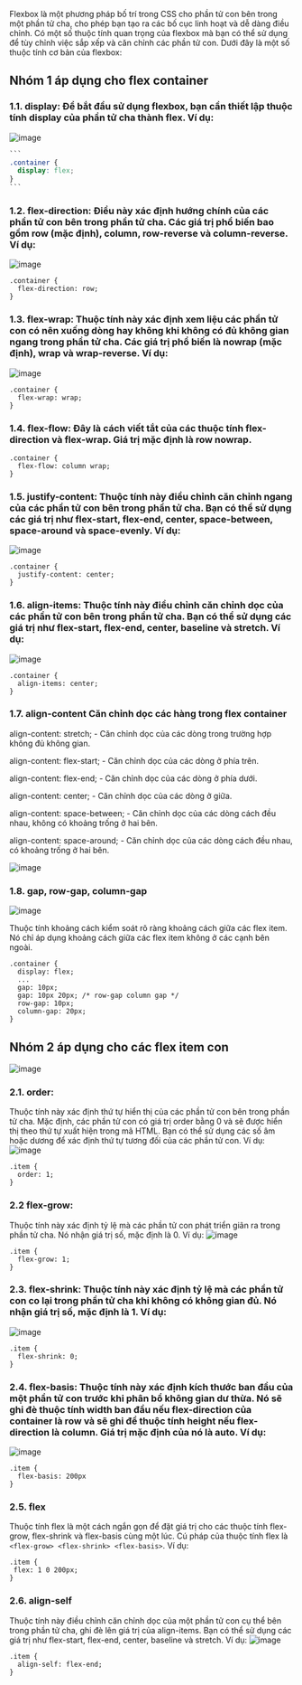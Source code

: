 Flexbox là một phương pháp bố trí trong CSS cho phần tử con bên trong một phần tử cha, cho phép bạn tạo ra các bố cục linh hoạt và dễ dàng điều chỉnh. Có một số thuộc tính quan trọng của flexbox mà bạn có thể sử dụng để tùy chỉnh việc sắp xếp và căn chỉnh các phần tử con. Dưới đây là một số thuộc tính cơ bản của flexbox:
## Nhóm 1 áp dụng cho flex container
### 1.1. display: Để bắt đầu sử dụng flexbox, bạn cần thiết lập thuộc tính display của phần tử cha thành flex. Ví dụ:
![image](https://github.com/dathalongbay/react-t2/assets/6966136/f25b5177-60a3-4a7d-819e-c42275374a49)

````css
```
.container {
  display: flex;
}
```
````
### 1.2. flex-direction: Điều này xác định hướng chính của các phần tử con bên trong phần tử cha. Các giá trị phổ biến bao gồm row (mặc định), column, row-reverse và column-reverse. Ví dụ:
![image](https://github.com/dathalongbay/react-t2/assets/6966136/41176d67-38cb-4018-aa53-9fbe92368e98)

```
.container {
  flex-direction: row;
}
```
### 1.3. flex-wrap: Thuộc tính này xác định xem liệu các phần tử con có nên xuống dòng hay không khi không có đủ không gian ngang trong phần tử cha. Các giá trị phổ biến là nowrap (mặc định), wrap và wrap-reverse. Ví dụ:
![image](https://github.com/dathalongbay/react-t2/assets/6966136/a9784458-4a4b-4ebb-b6f2-e27189ddfd75)

```
.container {
  flex-wrap: wrap;
}
```
### 1.4. flex-flow: Đây là cách viết tắt của các thuộc tính flex-direction và flex-wrap. Giá trị mặc định là row nowrap.
```
.container {
  flex-flow: column wrap;
}
```
### 1.5. justify-content: Thuộc tính này điều chỉnh căn chỉnh ngang của các phần tử con bên trong phần tử cha. Bạn có thể sử dụng các giá trị như flex-start, flex-end, center, space-between, space-around và space-evenly. Ví dụ:
![image](https://github.com/dathalongbay/react-t2/assets/6966136/b068b65e-7d7b-4ee8-9cbf-6e487b30673b)

```
.container {
  justify-content: center;
}
```
### 1.6. align-items: Thuộc tính này điều chỉnh căn chỉnh dọc của các phần tử con bên trong phần tử cha. Bạn có thể sử dụng các giá trị như flex-start, flex-end, center, baseline và stretch. Ví dụ:
![image](https://github.com/dathalongbay/react-t2/assets/6966136/91a8b24f-3a49-41a2-b364-04064b7d0feb)

```
.container {
  align-items: center;
}
```
### 1.7. align-content Căn chỉnh dọc các hàng trong flex container
align-content: stretch; - Căn chỉnh dọc của các dòng trong trường hợp không đủ không gian.

align-content: flex-start; - Căn chỉnh dọc của các dòng ở phía trên.

align-content: flex-end; - Căn chỉnh dọc của các dòng ở phía dưới.

align-content: center; - Căn chỉnh dọc của các dòng ở giữa.

align-content: space-between; - Căn chỉnh dọc của các dòng cách đều nhau, không có khoảng trống ở hai bên.

align-content: space-around; - Căn chỉnh dọc của các dòng cách đều nhau, có khoảng trống ở hai bên.

![image](https://github.com/dathalongbay/react-t2/assets/6966136/73930217-e109-4e25-a2d8-09b686319e69)

### 1.8. gap, row-gap, column-gap
![image](https://github.com/dathalongbay/react-t2/assets/6966136/3c46981d-bebe-4821-8e65-db8699816bab)

Thuộc tính khoảng cách kiểm soát rõ ràng khoảng cách giữa các flex item. Nó chỉ áp dụng khoảng cách giữa các flex item không ở các cạnh bên ngoài.
```
.container {
  display: flex;
  ...
  gap: 10px;
  gap: 10px 20px; /* row-gap column gap */
  row-gap: 10px;
  column-gap: 20px;
}
```
## Nhóm 2 áp dụng cho các flex item con 
![image](https://github.com/dathalongbay/react-t2/assets/6966136/8c16249e-f211-4ddd-8732-c880adf0e99c)
### 2.1. order: 
Thuộc tính này xác định thứ tự hiển thị của các phần tử con bên trong phần tử cha. Mặc định, các phần tử con có giá trị order bằng 0 và sẽ được hiển thị theo thứ tự xuất hiện trong mã HTML. Bạn có thể sử dụng các số âm hoặc dương để xác định thứ tự tương đối của các phần tử con. Ví dụ:
 ![image](https://github.com/dathalongbay/react-t2/assets/6966136/1910d742-f979-4510-889a-69868df1775b)

```
.item {
  order: 1;
}
```

### 2.2 flex-grow: 
Thuộc tính này xác định tỷ lệ mà các phần tử con phát triển giãn ra trong phần tử cha. Nó nhận giá trị số, mặc định là 0. Ví dụ:
![image](https://github.com/dathalongbay/react-t2/assets/6966136/24f9369e-e5a2-4482-89bf-6b1c3eb3ec2b)

```
.item {
  flex-grow: 1;
}
```
### 2.3. flex-shrink: Thuộc tính này xác định tỷ lệ mà các phần tử con co lại trong phần tử cha khi không có không gian đủ. Nó nhận giá trị số, mặc định là 1. Ví dụ:
![image](https://github.com/dathalongbay/react-t2/assets/6966136/3b1cef49-29b2-4190-9488-5a3589fa6986)

```
.item {
  flex-shrink: 0;
}
```
### 2.4. flex-basis: Thuộc tính này xác định kích thước ban đầu của một phần tử con trước khi phân bổ không gian dư thừa. Nó sẽ ghi đè thuộc tính width ban đầu nếu flex-direction của container là row và sẽ ghi đề thuộc tính height nếu flex-direction là column. Giá trị mặc định của nó là auto. Ví dụ:
![image](https://github.com/dathalongbay/react-t2/assets/6966136/f8c71d41-f0e6-4fce-8ce8-135ccebcd3ff)

```
.item {
  flex-basis: 200px
} 
```
### 2.5. flex
Thuộc tính flex là một cách ngắn gọn để đặt giá trị cho các thuộc tính flex-grow, flex-shrink và flex-basis cùng một lúc. Cú pháp của thuộc tính flex là `<flex-grow> <flex-shrink> <flex-basis>`. Ví dụ:
 ```
.item {
  flex: 1 0 200px;
}
 ```
### 2.6. align-self 
Thuộc tính này điều chỉnh căn chỉnh dọc của một phần tử con cụ thể bên trong phần tử cha, ghi đè lên giá trị của align-items. Bạn có thể sử dụng các giá trị như flex-start, flex-end, center, baseline và stretch. Ví dụ:
![image](https://github.com/dathalongbay/react-t2/assets/6966136/46566325-d98a-4142-904a-faf2e4a49c82)

```
.item {
  align-self: flex-end;
}
 ```
 

